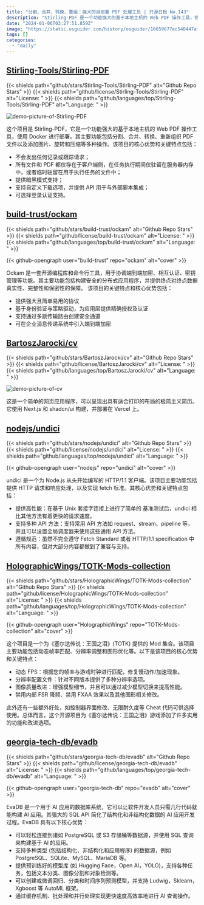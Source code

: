 ```yaml
---
title: "分割、合并、转换、重组：强大的自部署 PDF 处理工具 | 开源日报 No.143"
description: "Stirling-PDF 是一个功能强大的基于本地主机的 Web PDF 操作工具，使用 Docker 进行部署。其主要功能包括分割、合并、转换、重新组织 PDF 文件以及添加图片、旋转和压缩等多种操作。"
date: "2024-01-06T03:27:51.859Z"
image: "https://static.osguider.com/history/osguider/16659677ec540447af8b7ebf5ce72bcf.png"
tags: []
categories:
  - "daily"
---
```


## [Stirling-Tools/Stirling-PDF](https://github.com/Stirling-Tools/Stirling-PDF)

{{< shields path="github/stars/Stirling-Tools/Stirling-PDF" alt="Github Repo Stars" >}} {{< shields path="github/license/Stirling-Tools/Stirling-PDF" alt="License: " >}} {{< shields path="github/languages/top/Stirling-Tools/Stirling-PDF" alt="Language: " >}}

![demo-picture-of-Stirling-PDF](https://static.osguider.com/history/2024/5d23d98078900bb49435265c033929ff.png)

这个项目是 Stirling-PDF，它是一个功能强大的基于本地主机的 Web PDF 操作工具，使用 Docker 进行部署。其主要功能包括分割、合并、转换、重新组织 PDF 文件以及添加图片、旋转和压缩等多种操作。该项目的核心优势和关键特点包括：

- 不会发出任何记录或跟踪请求；
- 所有文件和 PDF 都仅存在于客户端侧，在任务执行期间仅驻留在服务器内存中，或者临时驻留在用于执行任务的文件中；
- 提供暗黑模式支持；
- 支持自定义下载选项，并提供 API 用于与外部脚本集成；
- 可选择登录认证支持。

## [build-trust/ockam](https://github.com/build-trust/ockam)

{{< shields path="github/stars/build-trust/ockam" alt="Github Repo Stars" >}} {{< shields path="github/license/build-trust/ockam" alt="License: " >}} {{< shields path="github/languages/top/build-trust/ockam" alt="Language: " >}}

{{< github-opengraph user="build-trust" repo="ockam" alt="cover" >}}

Ockam 是一套开源编程库和命令行工具，用于协调端到端加密、相互认证、密钥管理等功能。其主要功能包括构建安全的分布式应用程序，并提供终点对终点数据真实性、完整性和保密性的保障。
该项目的关键特点和核心优势包括：

- 提供强大且简单易用的协议
- 基于身份验证与策略驱动，为应用层提供精确授权及认证
- 支持通过多跳传输路由创建安全通道
- 可在企业消息传递系统中引入端到端加密

## [BartoszJarocki/cv](https://github.com/BartoszJarocki/cv)

{{< shields path="github/stars/BartoszJarocki/cv" alt="Github Repo Stars" >}} {{< shields path="github/license/BartoszJarocki/cv" alt="License: " >}} {{< shields path="github/languages/top/BartoszJarocki/cv" alt="Language: " >}}

![demo-picture-of-cv](https://static.osguider.com/history/2024/26f4ecf13ed304c62b71eab977ffbd08.png)

这是一个简单的网页应用程序，可以呈现出具有适合打印的布局的极简主义简历。它使用 Next.js 和 shadcn/ui 构建，并部署在 Vercel 上。

## [nodejs/undici](https://github.com/nodejs/undici)

{{< shields path="github/stars/nodejs/undici" alt="Github Repo Stars" >}} {{< shields path="github/license/nodejs/undici" alt="License: " >}} {{< shields path="github/languages/top/nodejs/undici" alt="Language: " >}}

{{< github-opengraph user="nodejs" repo="undici" alt="cover" >}}

undici 是一个为 Node.js 从头开始编写的 HTTP/1.1 客户端。该项目主要功能包括提供 HTTP 请求和响应处理，以及实现 fetch 标准。其核心优势和关键特点包括：

- 提供高性能：在基于 Unix 套接字连接上进行了简单的  基准测试后，undici 相比其他方法有着更快的请求速度。
- 支持多种 API 方法：支持常用 API 方法如 request、stream、pipeline 等，并且可以设置全局调度器来使用这些通用 API 方法。
- 遵循规范：虽然不完全遵守 Fetch Standard 或者 HTTP/1.1 specification 中所有内容，但对大部分内容都做到了兼容与支持。

## [HolographicWings/TOTK-Mods-collection](https://github.com/HolographicWings/TOTK-Mods-collection)

{{< shields path="github/stars/HolographicWings/TOTK-Mods-collection" alt="Github Repo Stars" >}} {{< shields path="github/license/HolographicWings/TOTK-Mods-collection" alt="License: " >}} {{< shields path="github/languages/top/HolographicWings/TOTK-Mods-collection" alt="Language: " >}}

{{< github-opengraph user="HolographicWings" repo="TOTK-Mods-collection" alt="cover" >}}

这个项目是一个为《塞尔达传说：王国之泪》(TOTK) 提供的 Mod 集合。该项目主要功能包括动态帧率匹配、分辨率调整和图形优化等。以下是该项目的核心优势和关键特点：

- 动态 FPS：根据您的帧率与游戏时钟进行匹配，修复慢动作/加速现象。
- 分辨率配置文件：针对不同版本提供了多种分辨率选项。
- 图像质量改进：增强模型细节，并且可以通过减少模型切换来提高性能。
- 禁用内部 FSR 降频、禁用 FXAA 效果以及其他图形相关修改。

此外还有一些额外好处，如控制器界面修改、无限耐久度等 Cheat 代码可供选择使用。总体而言，这个开源项目为《塞尔达传说：王国之泪》游戏添加了许多实用的功能和改进选项。

## [georgia-tech-db/evadb](https://github.com/georgia-tech-db/evadb)

{{< shields path="github/stars/georgia-tech-db/evadb" alt="Github Repo Stars" >}} {{< shields path="github/license/georgia-tech-db/evadb" alt="License: " >}} {{< shields path="github/languages/top/georgia-tech-db/evadb" alt="Language: " >}}

{{< github-opengraph user="georgia-tech-db" repo="evadb" alt="cover" >}}

EvaDB 是一个用于 AI 应用的数据库系统，它可以让软件开发人员只需几行代码就能构建 AI 应用。其强大的 SQL API 简化了结构化和非结构化数据的 AI 应用开发过程。EvaDB 具有以下核心优势：

- 可以轻松连接到诸如 PostgreSQL 或 S3 存储桶等数据源，并使用 SQL 查询来构建基于 AI 的应用。
- 支持多种类型 (包括结构化、非结构化和应用程序) 的数据源，例如 PostgreSQL、SQLite、MySQL、MariaDB 等。
- 提供预训练好的模型库 (如 Hugging Face，Open AI，YOLO)，支持各种任务，包括文本分类、图像分割和对象检测等。
- 可以创建或微调回归、分类和时间序列预测模型，并支持 Ludwig，Sklearn，Xgboost 等 AutoML 框架。
- 通过缓存机制、批处理和并行处理实现更快速度高效率地进行 AI 查询操作。

